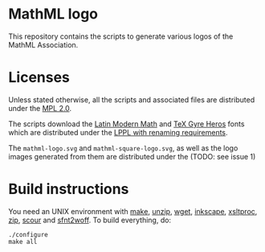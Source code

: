 # MathML logo

This repository contains the scripts to generate various logos of the MathML
Association.

# Licenses

Unless stated otherwise, all the scripts and associated files are distributed
under the [MPL 2.0](https://www.mozilla.org/MPL/2.0/).

The scripts download the [Latin Modern Math](http://www.gust.org.pl/projects/e-foundry/lm-math) and [TeX Gyre Heros](http://www.gust.org.pl/projects/e-foundry/tex-gyre/heros) fonts which are distributed under the [LPPL with renaming requirements](http://www.gust.org.pl/projects/e-foundry/licenses/GUST-FONT-LICENSE.txt/view).

The `mathml-logo.svg` and `mathml-square-logo.svg`, as well as the logo images
generated from them are distributed under the (TODO: see issue 1)

# Build instructions

You need an UNIX environment with
[make](https://www.gnu.org/software/make/),
[unzip](http://www.info-zip.org/UnZip.html),
[wget](https://www.gnu.org/software/wget/),
[inkscape](https://inkscape.org/),
[xsltproc](http://xmlsoft.org/XSLT/),
[zip](http://www.info-zip.org/Zip.html),
[scour](http://codedread.com/scour/) and
[sfnt2woff](https://people.mozilla.org/~jkew/woff/).
To build everything, do:

    ./configure
    make all
